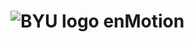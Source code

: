 # ![BYU logo](https://www.hscripts.com/freeimages/logos/university-logos/byu/byu-logo-clipart-128.gif) enMotion
